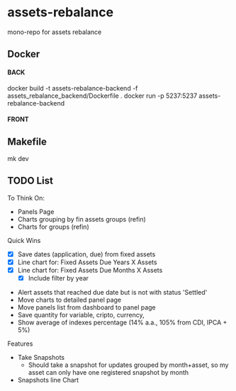 # assets-rebalance
mono-repo for assets rebalance

## Docker
#### BACK
docker build -t assets-rebalance-backend -f assets_rebalance_backend/Dockerfile .
docker run -p 5237:5237 assets-rebalance-backend

#### FRONT


## Makefile
mk dev


## TODO List
To Think On:
- Panels Page
- Charts grouping by fin assets groups (refin)
- Charts for groups (refin)

Quick Wins
- [x] Save dates (application, due) from fixed assets
- [x] Line chart for:  Fixed Assets Due Years X Assets
- [x] Line chart for:  Fixed Assets Due Months X Assets
    - [x] Include filter by year
- Alert assets that reached due date but is not with status 'Settled'
- Move charts to detailed panel page
- Move panels list from dashboard to panel page
- Save quantity for variable, cripto, currency, 
- Show average of indexes percentage (14% a.a., 105% from CDI, IPCA + 5%)

Features
- Take Snapshots
    - Should take a snapshot for updates grouped by month+asset, so my asset can only have one registered snapshot by month
- Snapshots line Chart


